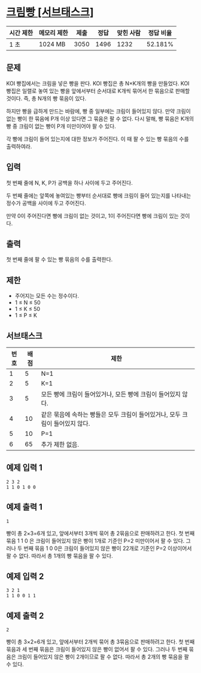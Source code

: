 # [크림빵 [서브태스크]](https://www.acmicpc.net/problem/28214)

| 시간 제한 | 메모리 제한 | 제출 | 정답 | 맞힌 사람 | 정답 비율 |
| --- | --- | --- | --- | --- | --- |
| 1 초 | 1024 MB | 3050 | 1496 | 1232 | 52.181% |

## 문제

KOI 빵집에서는 크림을 넣은 빵을 판다. KOI 빵집은 총 N×K개의 빵을 만들었다. KOI 빵집은 일렬로 놓여 있는 빵을 앞에서부터 순서대로 K개씩 묶어서 한 묶음으로 판매할 것이다. 즉, 총 N개의 빵 묶음이 있다.

하지만 빵을 급하게 만드는 바람에, 빵 중 일부에는 크림이 들어있지 않다. 만약 크림이 없는 빵이 한 묶음에 P개 이상 있다면 그 묶음은 팔 수 없다. 다시 말해, 빵 묶음은 K개의 빵 중 크림이 없는 빵이 P개 미만이어야 팔 수 있다.

각 빵에 크림이 들어 있는지에 대한 정보가 주어진다. 이 때 팔 수 있는 빵 묶음의 수를 출력하여라.

## 입력

첫 번째 줄에 N, K, P가 공백을 하나 사이에 두고 주어진다.

두 번째 줄에는 앞쪽에 놓여있는 빵부터 순서대로 빵에 크림이 들어 있는지를 나타내는 정수가 공백을 사이에 두고 주어진다.

만약 0이 주어진다면 빵에 크림이 없는 것이고, 1이 주어진다면 빵에 크림이 있는 것이다.

## 출력

첫 번째 줄에 팔 수 있는 빵 묶음의 수를 출력한다.

## 제한

- 주어지는 모든 수는 정수이다.
- 1 ≤ N ≤ 50
- 1 ≤ K ≤ 50
- 1 ≤ P ≤ K

## 서브태스크

| 번호 | 배점 | 제한 |
| --- | --- | --- |
| 1 | 5 | N=1 |
| 2 | 5 | K=1 |
| 3 | 5 | 모든 빵에 크림이 들어있거나, 모든 빵에 크림이 들어있지 않다. |
| 4 | 10 | 같은 묶음에 속하는 빵들은 모두 크림이 들어있거나, 모두 크림이 들어있지 않다. |
| 5 | 10 | P=1 |
| 6 | 65 | 추가 제한 없음. |

## 예제 입력 1

```
2 3 2
1 1 0 1 0 0

```

## 예제 출력 1

```
1

```

빵이 총 2×3=6개 있고, 앞에서부터 3개씩 묶어 총 2묶음으로 판매하려고 한다. 첫 번째 묶음 1 1 0 은 크림이 들어있지 않은 빵이 1개로 기준인 P=2 미만이어서 팔 수 있다. 그러나 두 번째 묶음 1 0 0은 크림이 들어있지 않은 빵이 2$2$개로 기준인 P=2 이상이어서 팔 수 없다. 따라서 총 1개의 빵 묶음을 팔 수 있다.

## 예제 입력 2

```
3 2 1
1 1 0 0 1 1

```

## 예제 출력 2

```
2

```

빵이 총 3×2=6개 있고, 앞에서부터 2개씩 묶어 총 3묶음으로 판매하려고 한다. 첫 번째 묶음과 세 번째 묶음은 크림이 들어있지 않은 빵이 없어서 팔 수 있다. 그러나 두 번째 묶음은 크림이 들어있지 않은 빵이 2개이므로 팔 수 없다. 따라서 총 2개의 빵 묶음을 팔 수 있다.
